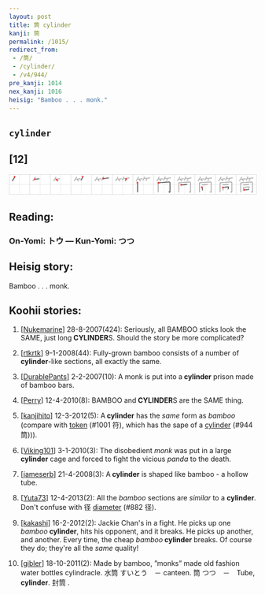 ```yaml
---
layout: post
title: 筒 cylinder
kanji: 筒
permalink: /1015/
redirect_from:
 - /筒/
 - /cylinder/
 - /v4/944/
pre_kanji: 1014
nex_kanji: 1016
heisig: "Bamboo . . . monk."
---
```


## `cylinder`

## [12]

<div class="stroke"><img src="../images/E7AD92.png" /></div>

## Reading:

### On-Yomi: トウ &mdash; Kun-Yomi: つつ

## Heisig story:

Bamboo . . . monk.

## Koohii stories:

1) [<a href="http://kanji.koohii.com/profile/Nukemarine">Nukemarine</a>] 28-8-2007(424): Seriously, all BAMBOO sticks look the SAME, just long<strong> CYLINDER</strong>S. Should the story be more complicated?

2) [<a href="http://kanji.koohii.com/profile/rtkrtk">rtkrtk</a>] 9-1-2008(44): Fully-grown bamboo consists of a number of<strong> cylinder</strong>-like sections, all exactly the same.

3) [<a href="http://kanji.koohii.com/profile/DurablePants">DurablePants</a>] 2-2-2007(10): A monk is put into a<strong> cylinder</strong> prison made of bamboo bars.

4) [<a href="http://kanji.koohii.com/profile/Perry">Perry</a>] 12-4-2010(8): BAMBOO and<strong> CYLINDER</strong>S are the SAME thing.

5) [<a href="http://kanji.koohii.com/profile/kanjihito">kanjihito</a>] 12-3-2012(5): A<strong> cylinder</strong> has the <em>same</em> form as <em>bamboo</em> (compare with <a href="../1001">token</a> (#1001 符), which has the sape of a <a href="../944">cylinder</a> (#944 筒))).

6) [<a href="http://kanji.koohii.com/profile/Viking101">Viking101</a>] 3-1-2010(3): The disobedient <em>monk</em> was put in a large<strong> cylinder</strong> cage and forced to fight the vicious <em>panda</em> to the death.

7) [<a href="http://kanji.koohii.com/profile/jameserb">jameserb</a>] 21-4-2008(3): A<strong> cylinder</strong> is shaped like bamboo - a hollow tube.

8) [<a href="http://kanji.koohii.com/profile/Yuta73">Yuta73</a>] 12-4-2013(2): All the <em>bamboo</em> sections are <em>similar</em> to a <strong>cylinder</strong>. Don&#039;t confuse with 径 <a href="../882">diameter</a> (#882 径).

9) [<a href="http://kanji.koohii.com/profile/kakashi">kakashi</a>] 16-2-2012(2): Jackie Chan&#039;s in a fight. He picks up one <em>bamboo</em><strong> cylinder</strong>, hits his opponent, and it breaks. He picks up another, and another. Every time, the cheap <em>bamboo</em><strong> cylinder</strong> breaks. Of course they do; they&#039;re all the <em>same</em> quality!

10) [<a href="http://kanji.koohii.com/profile/gibler">gibler</a>] 18-10-2011(2): Made by bamboo, ”monks” made old fashion water bottles cylindracle. 水筒 すいとう　－ canteen. 筒 つつ　－　Tube,<strong> cylinder</strong>. 封筒 .
